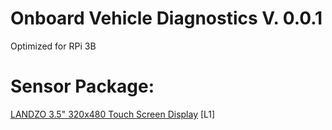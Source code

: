 # Onboard Vehicle Diagnostics V. 0.0.1 


Optimized for RPi 3B
# Sensor Package:

[LANDZO 3.5" 320x480 Touch Screen Display](https://www.amazon.com/LANDZO-Touch-Screen-320480-Raspberry/dp/B01IGBDT02)
[L1]
